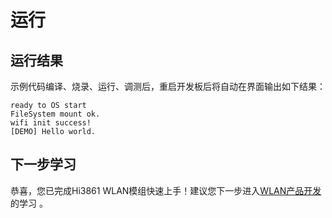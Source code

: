 # 运行


## 运行结果

示例代码编译、烧录、运行、调测后，重启开发板后将自动在界面输出如下结果：

  
```
ready to OS start
FileSystem mount ok.
wifi init success!
[DEMO] Hello world.
```


## 下一步学习

恭喜，您已完成Hi3861 WLAN模组快速上手！建议您下一步进入[WLAN产品开发](https://gitee.com/openharmony/docs/blob/master/zh-cn/device-dev/guide/device-wlan.md)的学习 。
